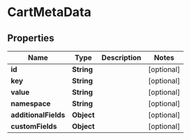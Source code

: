 

# CartMetaData

## Properties

Name | Type | Description | Notes
------------ | ------------- | ------------- | -------------
**id** | **String** |  |  [optional]
**key** | **String** |  |  [optional]
**value** | **String** |  |  [optional]
**namespace** | **String** |  |  [optional]
**additionalFields** | **Object** |  |  [optional]
**customFields** | **Object** |  |  [optional]




